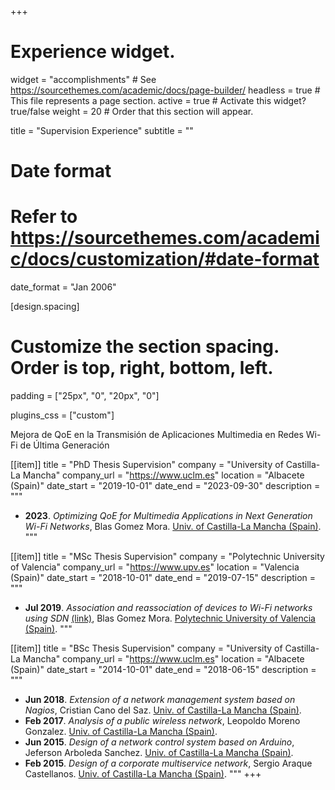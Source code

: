 +++
# Experience widget.
widget = "accomplishments"  # See https://sourcethemes.com/academic/docs/page-builder/
headless = true  # This file represents a page section.
active = true  # Activate this widget? true/false
weight = 20  # Order that this section will appear.

title = "Supervision Experience"
subtitle = ""

# Date format
#   Refer to https://sourcethemes.com/academic/docs/customization/#date-format
date_format = "Jan 2006"

[design.spacing]
  # Customize the section spacing. Order is top, right, bottom, left.
  padding = ["25px", "0", "20px", "0"]

plugins_css = ["custom"]

Mejora de QoE en la Transmisión de Aplicaciones Multimedia en Redes Wi-Fi de Última Generación

[[item]]
  title = "PhD Thesis Supervision"
  company = "University of Castilla-La Mancha"
  company_url = "https://www.uclm.es"
  location = "Albacete (Spain)"
  date_start = "2019-10-01"
  date_end = "2023-09-30"
  description = """ 
  * **2023**. _Optimizing QoE for Multimedia Applications in Next Generation Wi-Fi Networks_, Blas Gomez Mora. <a href="https://www.uclm.es/" target="_blank">Univ. of Castilla-La Mancha (Spain)</a>.
  """

[[item]]
  title = "MSc Thesis Supervision"
  company = "Polytechnic University of Valencia"
  company_url = "https://www.upv.es"
  location = "Valencia (Spain)"
  date_start = "2018-10-01"
  date_end = "2019-07-15"
  description = """
  * **Jul 2019**. _Association and reassociation of devices to Wi-Fi networks using SDN_ <a href="http://hdl.handle.net/10251/124494" target="_blank">(link)</a>, Blas Gomez Mora. <a href="https://www.upv.es" target="_blank">Polytechnic University of Valencia (Spain)</a>.
  """

[[item]]
  title = "BSc Thesis Supervision"
  company = "University of Castilla-La Mancha"
  company_url = "https://www.uclm.es"
  location = "Albacete (Spain)"
  date_start = "2014-10-01"
  date_end = "2018-06-15"
  description = """

   * **Jun 2018**. _Extension of a network management system based on Nagios_, Cristian Cano del Saz. <a href="https://www.uclm.es/" target="_blank">Univ. of Castilla-La Mancha (Spain)</a>.
   * **Feb 2017**. _Analysis of a public wireless network_, Leopoldo Moreno Gonzalez. <a href="https://www.uclm.es/" target="_blank">Univ. of Castilla-La Mancha (Spain)</a>.
   * **Jun 2015**. _Design of a network control system based on Arduino_, Jeferson Arboleda Sanchez. <a href="https://www.uclm.es/" target="_blank">Univ. of Castilla-La Mancha (Spain)</a>.
   * **Feb 2015**. _Design of a corporate multiservice network_, Sergio Araque Castellanos. <a href="https://www.uclm.es/" target="_blank">Univ. of Castilla-La Mancha (Spain)</a>.
"""
+++
